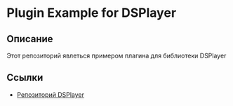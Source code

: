 # Plugin Example for DSPlayer

## Описание

Этот репозиторий явлеться примером плагина для библиотеки DSPlayer


## Ссылки
- [Репозиторий DSPlayer](https://github.com/FlacSy/dsplayer)